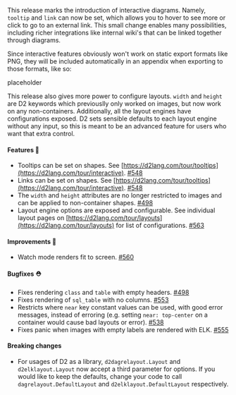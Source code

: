 This release marks the introduction of interactive diagrams. Namely, `tooltip` and `link` can now be set, which allows you to hover to see more or click to go to an external link. This small change enables many possibilities, including richer integrations like internal wiki's that can be linked together through diagrams.

Since interactive features obviously won't work on static export formats like PNG, they will be included automatically in an appendix when exporting to those formats, like so:

placeholder

This release also gives more power to configure layouts. `width` and `height` are D2 keywords which previouslly only worked on images, but now work on any non-containers. Additionally, all the layout engines have configurations exposed. D2 sets sensible defaults to each layout engine without any input, so this is meant to be an advanced feature for users who want that extra control.

#### Features 🚀

- Tooltips can be set on shapes. See [https://d2lang.com/tour/tooltips](https://d2lang.com/tour/interactive). [#548](https://github.com/terrastruct/d2/pull/548)
- Links can be set on shapes. See [https://d2lang.com/tour/tooltips](https://d2lang.com/tour/interactive). [#548](https://github.com/terrastruct/d2/pull/548)
- The `width` and `height` attributes are no longer restricted to images and can be applied to non-container shapes. [#498](https://github.com/terrastruct/d2/pull/498)
- Layout engine options are exposed and configurable. See individual layout pages on [https://d2lang.com/tour/layouts](https://d2lang.com/tour/layouts) for list of configurations. [#563](https://github.com/terrastruct/d2/pull/563)

#### Improvements 🧹

- Watch mode renders fit to screen. [#560](https://github.com/terrastruct/d2/pull/560)

#### Bugfixes ⛑️

- Fixes rendering `class` and `table` with empty headers. [#498](https://github.com/terrastruct/d2/pull/498)
- Fixes rendering of `sql_table` with no columns. [#553](https://github.com/terrastruct/d2/pull/553)
- Restricts where `near` key constant values can be used, with good error messages, instead of erroring (e.g. setting `near: top-center` on a container would cause bad layouts or error). [#538](https://github.com/terrastruct/d2/pull/538)
- Fixes panic when images with empty labels are rendered with ELK. [#555](https://github.com/terrastruct/d2/pull/555)

#### Breaking changes

- For usages of D2 as a library, `d2dagrelayout.Layout` and `d2elklayout.Layout` now accept a third parameter for options. If you would like to keep the defaults, change your code to call `dagrelayout.DefaultLayout` and `d2elklayout.DefaultLayout` respectively.


